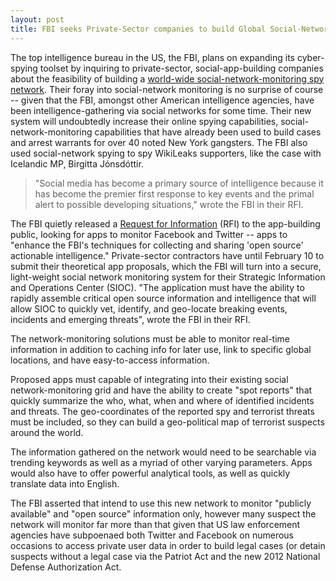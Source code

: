 ```yaml
---
layout: post
title: FBI seeks Private-Sector companies to build Global Social-Network Monitoring System
---
```


The top intelligence bureau in the US, the FBI, plans on expanding its cyber-spying toolset by inquiring to private-sector, social-app-building companies about the feasibility of building a [world-wide social-network-monitoring spy network](http://www.infosecurity-us.com/view/23520/outhoover-hoover-fbi-wants-massive-datamining-capability-for-social-media/). Their foray into social-network monitoring is no surprise of course -- given that the FBI, amongst other American intelligence agencies, have been intelligence-gathering via social networks for some time. Their new system will undoubtedly increase their online spying capabilities, social-network-monitoring capabilities that have already been used to build cases and arrest warrants for over 40 noted New York gangsters. The FBI also used social-network spying to spy WikiLeaks supporters, like the case with Icelandic MP, Birgitta Jónsdóttir.

> "Social media has become a primary source of intelligence because it has become the premier first response to key events and the primal alert to possible developing situations," wrote the FBI in their RFI.

The FBI quietly released a [Request for Information](https://www.fbo.gov/index?s=opportunity&mode=form&id=c65777356334dab8685984fa74bfd636) (RFI) to the app-building public, looking for apps to monitor Facebook and Twitter -- apps to "enhance the FBI's techniques for collecting and sharing 'open source' actionable intelligence." Private-sector contractors have until February 10 to submit their theoretical app proposals, which the FBI will turn into a secure, light-weight social network monitoring system for their Strategic Information and Operations Center (SIOC). "The application must have the ability to rapidly assemble critical open source information and intelligence that will allow SIOC to quickly vet, identify, and geo-locate breaking events, incidents and emerging threats", wrote the FBI in their RFI. 

The network-monitoring solutions must be able to monitor real-time information in addition to caching info for later use, link to specific global locations, and have easy-to-access information.

Proposed apps must capable of integrating into their existing social network-monitoring grid and have the ability to create "spot reports" that quickly summarize the who, what, when and where of identified incidents and threats. The geo-coordinates of the reported spy and terrorist threats must be included, so they can build a geo-political map of terrorist suspects around the world.

The information gathered on the network would need to be searchable via trending keywords as well as a myriad of other varying parameters. Apps would also have to offer powerful analytical tools, as well as quickly translate data into English.

The FBI asserted that intend to use this new network to monitor "publicly available" and "open source" information only, however many suspect the network will monitor far more than that given that US law enforcement agencies have subpoenaed both Twitter and Facebook on numerous occasions to access private user data in order to build legal cases (or detain suspects without a legal case via the Patriot Act and the new 2012 National Defense Authorization Act.
